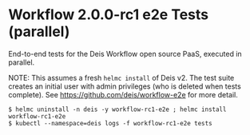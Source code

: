 # Workflow 2.0.0-rc1 e2e Tests (parallel)

End-to-end tests for the Deis Workflow open source PaaS, executed in parallel.

NOTE: This assumes a fresh `helmc install` of Deis v2. The test suite creates
an initial user with admin privileges (who is deleted when tests complete).
See https://github.com/deis/workflow-e2e for more detail.

```console
$ helmc uninstall -n deis -y workflow-rc1-e2e ; helmc install workflow-rc1-e2e
$ kubectl --namespace=deis logs -f workflow-rc1-e2e tests
```
